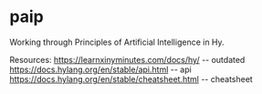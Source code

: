 # paip

Working through Principles of Artificial Intelligence in Hy.

Resources:
https://learnxinyminutes.com/docs/hy/ -- outdated
https://docs.hylang.org/en/stable/api.html -- api
https://docs.hylang.org/en/stable/cheatsheet.html -- cheatsheet

